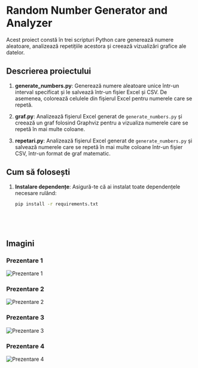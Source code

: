 # Random Number Generator and Analyzer

Acest proiect constă în trei scripturi Python care generează numere aleatoare, analizează repetițiile acestora și creează vizualizări grafice ale datelor.

## Descrierea proiectului

1. **generate_numbers.py**: Generează numere aleatoare unice într-un interval specificat și le salvează într-un fișier Excel și CSV. De asemenea, colorează celulele din fișierul Excel pentru numerele care se repetă.

2. **graf.py**: Analizează fișierul Excel generat de `generate_numbers.py` și creează un graf folosind Graphviz pentru a vizualiza numerele care se repetă în mai multe coloane.

3. **repetari.py**: Analizează fișierul Excel generat de `generate_numbers.py` și salvează numerele care se repetă în mai multe coloane într-un fișier CSV, într-un format de graf matematic.

## Cum să folosești

1. **Instalare dependențe**:
   Asigură-te că ai instalat toate dependențele necesare rulând:
   ```bash
   pip install -r requirements.txt



   


## Imagini

### Prezentare 1

![Prezentare 1](docs/prezentare1.png)

### Prezentare 2

![Prezentare 2](docs/prezentare2.png)

### Prezentare 3

![Prezentare 3](docs/prezentare3.png)

### Prezentare 4

![Prezentare 4](docs/prezentare4.png)
